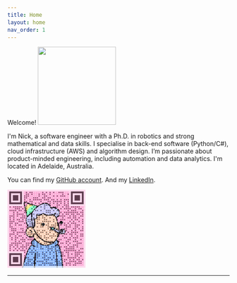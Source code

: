 ```yaml
---
title: Home
layout: home
nav_order: 1
---
```


Welcome!
<img src="../assets/images/headshot.jfif" style="width: 177px; height: 177px"/>

I'm Nick, a software engineer with a Ph.D. in robotics and strong mathematical and data skills. I specialise in back-end software (Python/C#), cloud infrastructure (AWS) and algorithm design. I’m passionate about product-minded engineering, including automation and data analytics.
I'm located in Adelaide, Australia.

You can find my [GitHub account].
And my [LinkedIn].

<img src="../assets/images/gif_code01.gif" style="width: 177px; height: 177px"/>

---

[GitHub account]: https://github.com/Nick-Sullivan
[LinkedIn]: https://www.linkedin.com/in/nick-dave-sullivan/
